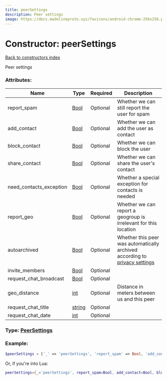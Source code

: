 ```yaml
---
title: peerSettings
description: Peer settings
image: https://docs.madelineproto.xyz/favicons/android-chrome-256x256.png
---
```

# Constructor: peerSettings  
[Back to constructors index](index.md)



Peer settings

### Attributes:

| Name     |    Type       | Required | Description |
|----------|---------------|----------|-------------|
|report\_spam|[Bool](../types/Bool.md) | Optional|Whether we can still report the user for spam|
|add\_contact|[Bool](../types/Bool.md) | Optional|Whether we can add the user as contact|
|block\_contact|[Bool](../types/Bool.md) | Optional|Whether we can block the user|
|share\_contact|[Bool](../types/Bool.md) | Optional|Whether we can share the user's contact|
|need\_contacts\_exception|[Bool](../types/Bool.md) | Optional|Whether a special exception for contacts is needed|
|report\_geo|[Bool](../types/Bool.md) | Optional|Whether we can report a geogroup is irrelevant for this location|
|autoarchived|[Bool](../types/Bool.md) | Optional|Whether this peer was automatically archived according to [privacy settings](../constructors/globalPrivacySettings.md)|
|invite\_members|[Bool](../types/Bool.md) | Optional|
|request\_chat\_broadcast|[Bool](../types/Bool.md) | Optional|
|geo\_distance|[int](../types/int.md) | Optional|Distance in meters between us and this peer|
|request\_chat\_title|[string](../types/string.md) | Optional|
|request\_chat\_date|[int](../types/int.md) | Optional|



### Type: [PeerSettings](../types/PeerSettings.md)


### Example:

```php
$peerSettings = ['_' => 'peerSettings', 'report_spam' => Bool, 'add_contact' => Bool, 'block_contact' => Bool, 'share_contact' => Bool, 'need_contacts_exception' => Bool, 'report_geo' => Bool, 'autoarchived' => Bool, 'invite_members' => Bool, 'request_chat_broadcast' => Bool, 'geo_distance' => int, 'request_chat_title' => 'string', 'request_chat_date' => int];
```  


Or, if you're into Lua:

```lua
peerSettings={_='peerSettings', report_spam=Bool, add_contact=Bool, block_contact=Bool, share_contact=Bool, need_contacts_exception=Bool, report_geo=Bool, autoarchived=Bool, invite_members=Bool, request_chat_broadcast=Bool, geo_distance=int, request_chat_title='string', request_chat_date=int}

```


